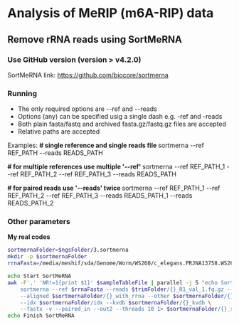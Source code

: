 # Analysis of MeRIP (m6A-RIP) data



## Remove rRNA reads using SortMeRNA
### Use GitHub version (version > v4.2.0)
SortMeRNA link:
https://github.com/biocore/sortmerna

### Running
* The only required options are --ref and --reads
* Options (any) can be specified usig a single dash e.g. -ref and -reads
* Both plain fasta/fastq and archived fasta.gz/fastq.gz files are accepted
* Relative paths are accepted

Examples:
<b> # single reference and single reads file </b>
sortmerna --ref REF_PATH --reads READS_PATH

<b> # for multiple references use multiple '--ref' </b>
sortmerna --ref REF_PATH_1 --ref REF_PATH_2 --ref REF_PATH_3 --reads READS_PATH

<b> # for paired reads use '--reads' twice </b>
sortmerna --ref REF_PATH_1 --ref REF_PATH_2 --ref REF_PATH_3 --reads READS_PATH_1 --reads READS_PATH_2

### Other parameters



<b> My real codes </b>
``` bash
sortmernaFolder=$ngsFolder/3.sortmerna
mkdir -p $sortmernaFolder
rrnaFasta=/media/meshif/sda/Genome/Worm/WS260/c_elegans.PRJNA13758.WS260.rDNA.fa

echo Start SortMeRNA
awk -F',' 'NR!=1{print $1}' $sampleTableFile | parallel -j 5 "echo SortMeRNA fastq {} && \
    sortmerna --ref $rrnaFasta --reads $trimFolder/{}_R1_val_1.fq.gz --reads $trimFolder/{}_R2_val_2.fq.gz \
    --aligned $sortmernaFolder/{}_with_rrna --other $sortmernaFolder/{}_non_rrna  --workdir $sortmernaFolder \
    --idx $sortmernaFolder/idx --kvdb $sortmernaFolder/{}_kvdb \
    --fastx -v --paired_in --out2 --threads 10 1> $sortmernaFolder/{}_sortmerna.log"
echo Finish SortMeRNA


```
